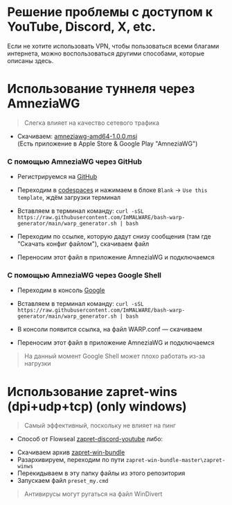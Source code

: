 # Решение проблемы с доступом к YouTube, Discord, X, etc.
Если не хотите использовать VPN, чтобы пользоваться всеми благами интернета, можно воспользоваться другими способами, которые описаны здесь.
# Использование туннеля через AmneziaWG
> Слегка влияет на качество сетевого трафика
* Скачиваем: [amneziawg-amd64-1.0.0.msi](https://github.com/amnezia-vpn/amneziawg-windows-client/releases)\
(Есть приложение в Apple Store & Google Play "AmneziaWG")

### С помощью AmneziaWG через GitHub

* Регистрируемся на [GitHub](https://github.com/)
* Переходим в [codespaces](https://github.com/codespaces)
и нажимаем в блоке `Blank` -> `Use this template`, ждём загрузки терминал

* Вставляем в терминал команду: `curl -sSL https://raw.githubusercontent.com/ImMALWARE/bash-warp-generator/main/warp_generator.sh | bash`
* Переходим по ссылке, которую дадут снизу сообщения (там где "Скачать конфиг файлом"), скачиваем файл
* Переносим этот файл в приложение AmneziaWG и подключаемся
### С помощью AmneziaWG через Google Shell

* Переходим в консоль [Google](https://shell.cloud.google.com/?pli=1&show=ide%2Cterminal)

* Вставляем в терминал команду: `curl -sSL https://raw.githubusercontent.com/ImMALWARE/bash-warp-generator/main/warp_generator.sh | bash`
* В консоли появится ссылка, на файл WARP.conf — скачиваем
* Переносим этот файл в приложение AmneziaWG и подключаемся

> На данный момент Google Shell может плохо работать из-за нагрузки


# Использование zapret-wins (dpi+udp+tcp) (only windows)
> Самый эффективный, поскольку не влияет на пинг
- Способ от Flowseal [zapret-discord-youtube](https://github.com/Flowseal/zapret-discord-youtube) либо:

* Скачиваем архив [zapret-win-bundle](https://github.com/bol-van/zapret-win-bundle/archive/refs/heads/master.zip)
* Разархивируем, переходим по пути `zapret-win-bundle-master\zapret-winws`
* Перекидываем в эту папку файлы из этого репозитория
* Запускаем файл `preset_my.cmd`

> Антивирусы могут ругаться на файл WinDivert
